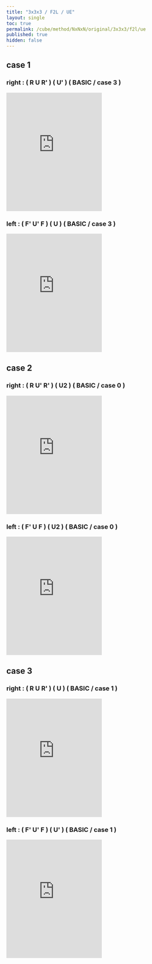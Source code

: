 ```yaml
---
title: "3x3x3 / F2L / UE"
layout: single
toc: true
permalink: /cube/method/NxNxN/original/3x3x3/f2l/ue
published: true
hidden: false
---
```


<head>
  <base target="_blank">
  <style>
    .iframe-wrapper {
      overflow    : hidden;
    }
    iframe {
      width       : 250px;
      height      : 330px;
      margin-top  : -20px;
      border      : none;
    }
  </style>
</head>



## case 1

### right : ( R U R' ) ( U' ) ( BASIC / case 3 )

<div class="iframe-wrapper">
  <iframe
    scrolling="no"
    src="https://ruwix.com/widget/3d/?alg=R%20U%20R'%20U'%20R%20U%20R'%20U%20R%20U'%20R'&colored=F%20FD%20R%20RD%20FR%20FRD&hover=9&speed=500&flags=canvas"
  ></iframe>
</div>

### left : ( F' U' F ) ( U ) ( BASIC / case 3 )

<div class="iframe-wrapper">
  <iframe
    scrolling="no"
    src="https://ruwix.com/widget/3d/?alg=F'%20U'%20F%20U%20F'%20U'%20F%20U'%20F'%20U%20F&colored=F%20FD%20R%20RD%20FR%20FRD&hover=9&speed=500&flags=canvas"
  ></iframe>
</div>



## case 2

### right : ( R U' R' ) ( U2 ) ( BASIC / case 0 )

<div class="iframe-wrapper">
  <iframe
    scrolling="no"
    src="https://ruwix.com/widget/3d/?alg=R%20U'%20R'%20U2'%20R%20U'%20R'&colored=F%20FD%20R%20RD%20FR%20FRD&hover=9&speed=500&flags=canvas"
  ></iframe>
</div>

### left : ( F' U F ) ( U2 ) ( BASIC / case 0 )

<div class="iframe-wrapper">
  <iframe
    scrolling="no"
    src="https://ruwix.com/widget/3d/?alg=F'%20U%20F%20U2%20F'%20U%20F&colored=F%20FD%20R%20RD%20FR%20FRD&hover=9&speed=500&flags=canvas"
  ></iframe>
</div>



## case 3

### right : ( R U R' ) ( U ) ( BASIC / case 1 )

<div class="iframe-wrapper">
  <iframe
    scrolling="no"
    src="https://ruwix.com/widget/3d/?alg=R%20U%20R'%20U%20F'%20U'%20F&colored=F%20FD%20R%20RD%20FR%20FRD&hover=9&speed=500&flags=canvas"
  ></iframe>
</div>

### left : ( F' U' F ) ( U' ) ( BASIC / case 1 )

<div class="iframe-wrapper">
  <iframe
    scrolling="no"
    src="https://ruwix.com/widget/3d/?alg=F'%20U'%20F%20U'%20R%20U%20R'&colored=F%20FD%20R%20RD%20FR%20FRD&hover=9&speed=500&flags=canvas"
  ></iframe>
</div>

